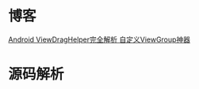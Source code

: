 # 博客

[Android ViewDragHelper完全解析 自定义ViewGroup神器](https://blog.csdn.net/lmj623565791/article/details/46858663)

# 源码解析